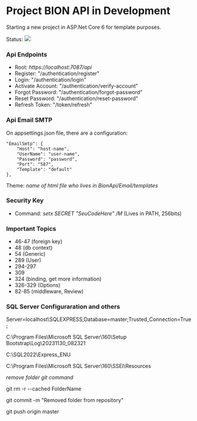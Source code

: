 # Project BION API in Development  

Starting a new project in ASP.Net Core 6 for template purposes.

Status: ![](https://geps.dev/progress/90)

### Api Endpoints

- Root: *https://localhost:7087/api*
- Register: "/authentication/register"
- Login: "/authentication/login"
- Activate Account: "/authentication/verify-account"
- Forgot Password: "/authentication/forgot-password"
- Reset Password: "/authentication/reset-password"
- Refresh Token: "/token/refresh"

### Api Email SMTP

On appsettings.json file, there are a configuration:
    
    "EmailSmtp": {
        "Host": "host-name",
        "UserName": "user-name",
        "Password": "password",
        "Port": "587",
        "Template": "default"
    },

Theme: *name of html file who lives in BionApi/Email/templates*    

### Security Key
 - Command: *setx SECRET "SeuCodeHere" /M* (Lives in PATH, 256bits)


### Important Topics

- 46-47 (foreign key)
- 48 (db context)
- 54 (Generic)
- 289 (User)
- 294-297
- 309
- 324 (binding, get more information)
- 326-329 (Options) 
- 82-85 (middleware, Review)

### SQL Server Configuraration and others

Server=localhost\SQLEXPRESS;Database=master;Trusted_Connection=True;

C:\Program Files\Microsoft SQL Server\160\Setup Bootstrap\Log\20231130_082321

C:\SQL2022\Express_ENU

C:\Program Files\Microsoft SQL Server\160\SSEI\Resources


*remove folder git command*

git rm -r --cached FolderName

git commit -m "Removed folder from repository"

git push origin master

